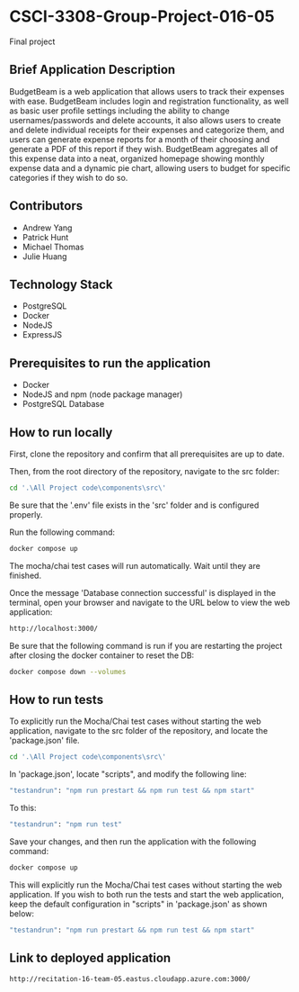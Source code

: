 # CSCI-3308-Group-Project-016-05
Final project

## Brief Application Description
BudgetBeam is a web application that allows users to track their expenses with ease. BudgetBeam includes login and registration functionality, as well as basic user profile settings including the ability to change usernames/passwords and delete accounts, it also allows users to create and delete individual receipts for their expenses and categorize them, and users can generate expense reports for a month of their choosing and generate a PDF of this report if they wish. BudgetBeam aggregates all of this expense data into a neat, organized homepage showing monthly expense data and a dynamic pie chart, allowing users to budget for specific categories if they wish to do so.

## Contributors
- Andrew Yang
- Patrick Hunt
- Michael Thomas
- Julie Huang

## Technology Stack
- PostgreSQL
- Docker
- NodeJS
- ExpressJS

## Prerequisites to run the application
- Docker
- NodeJS and npm (node package manager)
- PostgreSQL Database

## How to run locally
First, clone the repository and confirm that all prerequisites are up to date.

Then, from the root directory of the repository, navigate to the src folder: 
```bash
cd '.\All Project code\components\src\'
```
Be sure that the '.env' file exists in the 'src' folder and is configured properly.

Run the following command:
```bash
docker compose up
``` 
The mocha/chai test cases will run automatically. Wait until they are finished.  

Once the message 'Database connection successful' is displayed in the terminal, open your browser and navigate to the URL below to view the web application:
```bash
http://localhost:3000/
```
Be sure that the following command is run if you are restarting the project after closing the docker container to reset the DB: 
```bash
docker compose down --volumes
```
## How to run tests
To explicitly run the Mocha/Chai test cases without starting the web application, navigate to the src folder of the repository, and locate the 'package.json' file. 
```bash
cd '.\All Project code\components\src\'
```
In 'package.json', locate "scripts", and modify the following line: 
```bash
"testandrun": "npm run prestart && npm run test && npm start"
```
To this:
```bash
"testandrun": "npm run test"
```
Save your changes, and then run the application with the following command:
```bash
docker compose up
```
This will explicitly run the Mocha/Chai test cases without starting the web application. If you wish to both run the tests and start the web application, keep the default configuration in "scripts" in 'package.json' as shown below:
```bash
"testandrun": "npm run prestart && npm run test && npm start"
```

## Link to deployed application
```bash
http://recitation-16-team-05.eastus.cloudapp.azure.com:3000/
```
